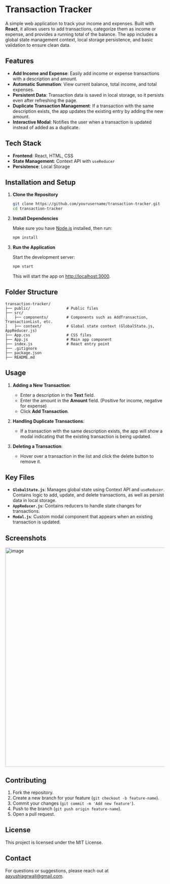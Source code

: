# Transaction Tracker

A simple web application to track your income and expenses. Built with **React**, it allows users to add transactions, categorize them as income or expense, and provides a running total of the balance. The app includes a global state management context, local storage persistence, and basic validation to ensure clean data.

## Features

- **Add Income and Expense**: Easily add income or expense transactions with a description and amount.
- **Automatic Summation**: View current balance, total income, and total expenses.
- **Persistent Data**: Transaction data is saved in local storage, so it persists even after refreshing the page.
- **Duplicate Transaction Management**: If a transaction with the same description exists, the app updates the existing entry by adding the new amount.
- **Interactive Modal**: Notifies the user when a transaction is updated instead of added as a duplicate.

## Tech Stack

- **Frontend**: React, HTML, CSS
- **State Management**: Context API with `useReducer`
- **Persistence**: Local Storage

## Installation and Setup

1. **Clone the Repository**

   ```bash
   git clone https://github.com/yourusername/transaction-tracker.git
   cd transaction-tracker
   ```

2. **Install Dependencies**

   Make sure you have [Node.js](https://nodejs.org/) installed, then run:

   ```bash
   npm install
   ```

3. **Run the Application**

   Start the development server:

   ```bash
   npm start
   ```

   This will start the app on [http://localhost:3000](http://localhost:3000).

## Folder Structure

```
transaction-tracker/
├── public/                # Public files
├── src/
│   ├── components/        # Components such as AddTransaction, TransactionList, etc.
│   ├── context/           # Global state context (GlobalState.js, AppReducer.js)
├── App.css                # CSS files
├── App.js                 # Main app component
├── index.js               # React entry point
├── .gitignore
├── package.json
├── README.md
```

## Usage

1. **Adding a New Transaction**:
   - Enter a description in the **Text** field.
   - Enter the amount in the **Amount** field. (Positive for income, negative for expense)
   - Click **Add Transaction**.
  
2. **Handling Duplicate Transactions**:
   - If a transaction with the same description exists, the app will show a modal indicating that the existing transaction is being updated.

3. **Deleting a Transaction**:
   - Hover over a transaction in the list and click the delete button to remove it.

## Key Files

- **`GlobalState.js`**: Manages global state using Context API and `useReducer`. Contains logic to add, update, and delete transactions, as well as persist data in local storage.
- **`AppReducer.js`**: Contains reducers to handle state changes for transactions.
- **`Modal.js`**: Custom modal component that appears when an existing transaction is updated.

## Screenshots

<img width="690" alt="image" src="https://github.com/user-attachments/assets/e10112e9-44b0-4f5e-b3dc-c9f63eca095d">


## Contributing

1. Fork the repository.
2. Create a new branch for your feature (`git checkout -b feature-name`).
3. Commit your changes (`git commit -m 'Add new feature'`).
4. Push to the branch (`git push origin feature-name`).
5. Open a pull request.

## License

This project is licensed under the MIT License.

## Contact

For questions or suggestions, please reach out at [aayushiagrwall@gmail.com](mailto:aayushiagrwall@gmail.com).
